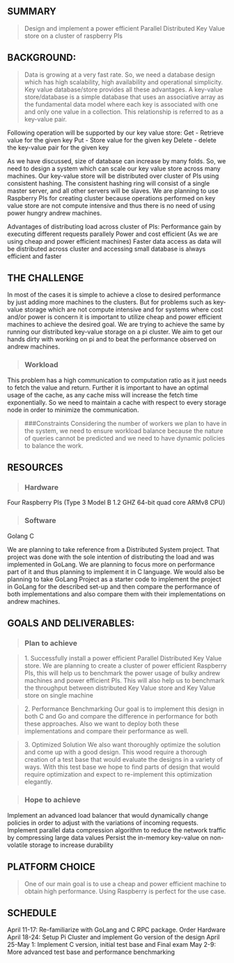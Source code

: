 ## SUMMARY
> Design and implement a power efficient Parallel Distributed Key Value store on a cluster of raspberry PIs

## BACKGROUND:

> Data is growing at a very fast rate. So, we need a database design which has high scalability, high availability and operational simplicity. Key value database/store provides all these advantages. A key-value store/database is a simple database that uses an associative array as the fundamental data model where each key is associated with one and only one value in a collection. This relationship is referred to as a key-value pair.

Following operation will be supported by our key value store:
Get - Retrieve value for the given key
Put - Store value for the given key
Delete - delete the key-value pair for the given key

As we have discussed, size of database can increase by many folds. So, we need to design a system which can scale our key value store across many machines. Our key-value store will be distributed over cluster of PIs using consistent hashing. The consistent hashing ring will consist of a single master server, and all other servers will be slaves. We are planning to use Raspberry PIs for creating cluster because operations performed on key value store are not compute intensive and thus there is no need of using power hungry andrew machines.

Advantages of distributing load across cluster of PIs:
Performance gain by executing different requests parallely
Power and cost efficient (As we are using cheap and power efficient machines)
Faster data access as data will be distributed across cluster and accessing small database is always efficient and faster


## THE CHALLENGE

In most of the cases it is simple to achieve a close to desired performance by just adding more machines to the clusters. But for problems such as key-value storage which are not compute intensive and for systems where cost and/or power is concern it is important to utilize cheap and power efficient machines to achieve the desired goal. We are trying to achieve the same by running our distributed key-value storage on a pi cluster. 
We aim to get our hands dirty with working on pi and to beat the performance observed on andrew machines. 

> ### Workload 
This problem has a high communication to computation ratio as it just needs to fetch the value and return. Further it is important to have an optimal usage of the cache, as any cache miss will increase the fetch time exponentially. So we need to maintain a cache with respect to every storage node in order to minimize the communication. 

> ###Constraints 
Considering the number of workers we plan to have in the system, we need to ensure workload balance because the nature of queries cannot be predicted and we need to have dynamic policies to balance the work.

## RESOURCES
> ### Hardware
Four Raspberry PIs (Type 3 Model B 1.2 GHZ 64-bit quad core ARMv8 CPU)

> ### Software
Golang
C

We are planning to take reference from a Distributed System project. That project was done with the sole intention of distributing the load and was implemented in GoLang. We are planning to focus more on performance part of it and thus planning to implement it in C language. We would also be planning to take GoLang Project as a starter code to implement the project in GoLang for the described set-up and then compare the performance of both implementations and also compare them with their implementations on andrew machines. 


## GOALS AND DELIVERABLES:

> ### Plan to achieve

>1\. Successfully install a power efficient Parallel Distributed Key Value store.
We are planning to create a cluster of power efficient Raspberry PIs, this will help us to benchmark the power usage of bulky andrew machines and power efficient PIs. This will also help us to benchmark the throughput between distributed Key Value store and Key Value store on single machine

>2\. Performance Benchmarking
Our goal is to implement this design in both C and Go and compare the difference in performance for both these approaches. Also we want to deploy both these implementations and compare their performance as well. 


>3\. Optimized Solution
We also want thoroughly optimize the solution and come up with a good design. This wood require a thorough creation of a test base that would evaluate the designs in a variety of ways. With this test base we hope to find parts of design that would require optimization and expect to re-implement this optimization elegantly. 

> ### Hope to achieve

Implement an advanced load balancer that would dynamically change policies in order to adjust with the variations of incoming requests. 
Implement parallel data compression algorithm to reduce the network traffic by compressing large data values
Persist the in-memory key-value on non-volatile storage to increase durability

## PLATFORM CHOICE
> One of our main goal is to use a cheap and power efficient machine to obtain high performance. Using Raspberry is perfect for the use case. 

## SCHEDULE

April 11-17: Re-familiarize with GoLang and C RPC package. Order Hardware
April 18-24: Setup Pi Cluster and implement Go version of the design
April 25-May 1: Implement C version, initial test base and Final exam
May 2-9: More advanced test base and performance benchmarking




